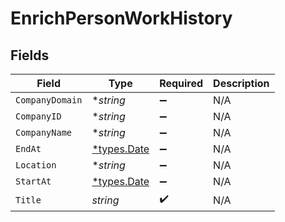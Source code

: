 # EnrichPersonWorkHistory


## Fields

| Field                              | Type                               | Required                           | Description                        |
| ---------------------------------- | ---------------------------------- | ---------------------------------- | ---------------------------------- |
| `CompanyDomain`                    | **string*                          | :heavy_minus_sign:                 | N/A                                |
| `CompanyID`                        | **string*                          | :heavy_minus_sign:                 | N/A                                |
| `CompanyName`                      | **string*                          | :heavy_minus_sign:                 | N/A                                |
| `EndAt`                            | [*types.Date](../../types/date.md) | :heavy_minus_sign:                 | N/A                                |
| `Location`                         | **string*                          | :heavy_minus_sign:                 | N/A                                |
| `StartAt`                          | [*types.Date](../../types/date.md) | :heavy_minus_sign:                 | N/A                                |
| `Title`                            | *string*                           | :heavy_check_mark:                 | N/A                                |